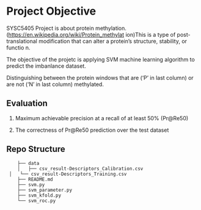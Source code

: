 # Project Objective

SYSC5405 Project is about protein methylation. (https://en.wikipedia.org/wiki/Protein_methylat ion)This is a type of post-translational modification that can alter a protein’s structure, stability, or functio n. 

The objective of the projetc is applying SVM machine learning algorithm to predict the imbanlance dataset.

Distinguishing between the protein windows that are (‘P’ in last column) or are not (‘N’ in last column) methylated. 

## Evaluation

1. Maximum achievable precision at a recall of at least 50% (Pr@Re50)

2. The correctness of Pr@Re50 prediction over the test dataset

## Repo Structure

        ├── data
        │   ├── csv_result-Descriptors_Calibration.csv
	 │   └── csv_result-Descriptors_Training.csv
        ├── README.md
        ├── svm.py
        ├── svm_parameter.py
        ├── svm_kfold.py
        └── svm_roc.py

